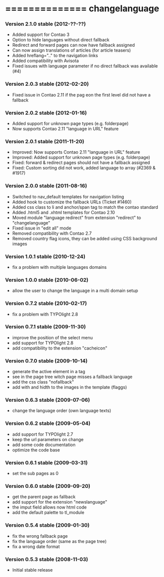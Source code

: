 ==============
changelanguage
==============

### Version 2.1.0 stable (2012-??-??) ###

- Added support for Contao 3
- Option to hide languages without direct fallback
- Redirect and forward pages can now have fallback assigned
- Can now assign translations of articles (for article teasers)
- Added hreflang=".." to the navigation links
- Added compatibility with Avisota
- Fixed issues with language parameter if no direct fallback was available (#4)


### Version 2.0.3 stable (2012-02-20) ###

- Fixed issue in Contao 2.11 if the pag eon the first level did not have a fallback


### Version 2.0.2 stable (2012-01-16) ###

- Added support for unknown page types (e.g. folderpage)
- Now supports Contao 2.11 "language in URL" feature


### Version 2.0.1 stable (2011-11-20) ###

- Improved: Now supports Contao 2.11 "language in URL" feature
- Improved: Added support for unknown page types (e.g. folderpage)
- Fixed: forward & redirect pages should not have a fallback assigned
- Fixed: Custom sorting did not work, added language to array (#2369 & #1917)


### Version 2.0.0 stable (2011-08-16) ###

- Switched to nav_default templates for navigation listing
- Added hook to customize the fallback URLs (Ticket #1460)
- Added css class to li and anchor/span tag to match the contao standard
- Added .html5 and .xhtml templates for Contao 2.10
- Moved module "language redirect" from extension "redirect" to "changelanguage"
- Fixed issue in "edit all" mode
- Removed compatibility with Contao 2.7
- Removed country flag icons, they can be added using CSS background images


### Version 1.0.1 stable (2010-12-24) ###

- fix a problem with multiple languages domains


### Version 1.0.0 stable (2010-06-02) ###

- allow the user to change the language in a multi domain setup


### Version 0.7.2 stable (2010-02-17) ###

- fix a problem with TYPOlight 2.8


### Version 0.7.1 stable (2009-11-30) ###

- improve the position of the select menu
- add support for TYPOlight 2.8
- add compatibility to the extension "cacheicon"


### Version 0.7.0 stable (2009-10-14) ###

- generate the active element in a <span> tag
- see in the page tree witch page misses a fallback language
- add the css class "nofallback"
- add with and hidth to the images in the template (flaggs)


### Version 0.6.3 stable (2009-07-06) ###

- change the language order (own language texts)


### Version 0.6.2 stable (2009-05-04) ###

- add support for TYPOlight 2.7
- keep the url parameters on change
- add some code documentation
- optimize the code base


### Version 0.6.1 stable (2009-03-31) ###

- set the sub pages as 0


### Version 0.6.0 stable (2009-09-20) ###

- get the parent page as fallback
- add support for the extension "newslanguage"
- the imput field allows now html code
- add the default palette to tl_module


### Version 0.5.4 stable (2009-01-30) ###

- fix the wrong fallback page
- fix the language order (same as the page tree)
- fix a wrong date format


### Version 0.5.3 stable (2008-11-03) ###
- Initial stable release

